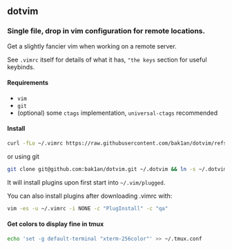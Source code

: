 ## dotvim

### Single file, drop in vim configuration for remote locations.

Get a slightly fancier vim when working on a remote server.

See `.vimrc` itself  for details of what it has, `"the keys` section for useful keybinds.

#### Requirements

- `vim`
- `git`
- (optional) some `ctags` implementation, `universal-ctags` recommended

#### Install

```bash
curl -fLo ~/.vimrc https://raw.githubusercontent.com/bak1an/dotvim/refs/heads/master/.vimrc
```

or using git

```bash
git clone git@github.com:bak1an/dotvim.git ~/.dotvim && ln -s ~/.dotvim/.vimrc ~/.vimrc
```

It will install plugins upon first start into `~/.vim/plugged`.

You can also install plugins after downloading .vimrc with:

```bash
vim -es -u ~/.vimrc -i NONE -c "PlugInstall" -c "qa"
```

#### Get colors to display fine in tmux

```bash
echo 'set -g default-terminal "xterm-256color"' >> ~/.tmux.conf
```
